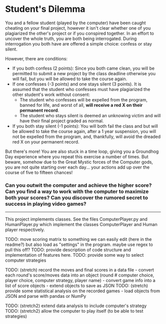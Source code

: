 # Student's Dilemma

You and a fellow student (played by the computer) have been caught cheating on your final project, however it isn't clear whether one of you plagiarized the other's project or if you conspired together. In an effort to uncover the whole truth, you are both being interrogated. During interrogation you both have are offered a simple choice: confess or stay silent. 

However, there are conditions:
- If you both confess (2 points): Since you both came clean, you will be permitted to submit a new project by the class deadline otherwise you will fail, but you will be allowed to take the course again. 
- If one confesses (-3 points) and one stays silent (3 points). It is assumed that the student who confesses must have plagiarized the other student's work without consent:    
    - The student who confesses will be expelled from the program, banned for life, and worst of all, **will receive a red X on their permanent record**.
    - The student who stays silent is deemed an unknowing victim and will have their final project graded as normal.
- If you both stay silent (-1 points): You will both fail the class and but will be allowed to take the course again, after a 1 year suspension, you will not be expelled from the program, and, thankfully, will avoid the dreaded red X on your permanent record.

But there's more! You are also stuck in a time loop, giving you a Groundhog Day experience where you repeat this exercise a number of times. But beware, somehow due to the Great Mystic forces of the Computer gods, you are not quite starting over each day... your actions add up over the course of five to fifteen chances! 

### Can you outwit the computer and achieve the higher score? Can you find a way to work with the computer to maximize both your scores? Can you discover the rumored secret to success in playing video games?
-----
This project implements classes. See the files ComputerPlayer.py and HumanPlayer.py which implement the classes ComputerPlayer and Human player respectively.

TODO: move scoring matrix to something we can easily edit (here in the readme?) but also load as "settings" in the program. maybe use regex to pull this off?
TODO: provide description of code structure and implementation of features here. 
TODO: provide some way to select computer strategies 

TODO: (stretch) record the moves and final scores in a data file 
    - convert each round's score/moves data into an object (round # computer choice, player choice, computer strategy, player name) 
    - convert game info into a list of score objects
    - extend objects to save as JSON
TODO: (stretch) provide some statistical analysis on the recorded games
    - load objects from JSON and parse with pandas or NumPy


TODO: (stretch2) extend data analysis to include computer's strategy
TODO: (stretch2) allow the computer to play itself (to be able to test strategies)

